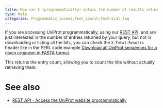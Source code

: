 ```yaml
---
title: How can I (programmatically) obtain the number of results returned by my query?
type: help
categories: Programmatic_access,Text_search,Technical,faq
---
```


If you are accessing UniProt programmatically, using our [REST API](https://www.uniprot.org/help/api), and are just interested in the number of entries returned by your query, but not in downloading or listing all the hits, you can check the `X-Total-Results` header like in the PERL code example [Download all UniProt sequences for a given organism in FASTA format](https://www.uniprot.org/help/api_downloading).

This returns the entry count, allowing you to count the hits without actually retrieving them.

# See also

-   [REST API - Access the UniProt website programmatically](https://www.uniprot.org/help/api)
